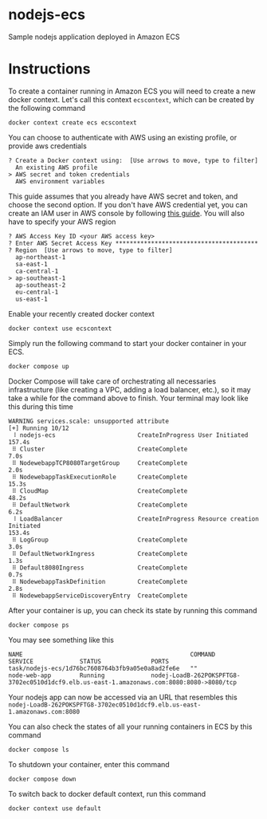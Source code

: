 
# nodejs-ecs
Sample nodejs application deployed in Amazon ECS

# Instructions

To create a container running in Amazon ECS you will need to create a new docker context. Let's call this context `ecscontext`, which can be created by the following command
```
docker context create ecs ecscontext
```

You can choose to authenticate with AWS using an existing profile, or provide aws credentials
```
? Create a Docker context using:  [Use arrows to move, type to filter]
  An existing AWS profile
> AWS secret and token credentials
  AWS environment variables
```

This guide assumes that you already have AWS secret and token, and choose the second option. If you don't have AWS credential yet, you can create an IAM user in AWS console by following [this guide](https://docs.aws.amazon.com/IAM/latest/UserGuide/getting-started_create-admin-group.html). You will also have to specify your AWS region
```
? AWS Access Key ID <your AWS access key>
? Enter AWS Secret Access Key ****************************************
? Region  [Use arrows to move, type to filter]
  ap-northeast-1
  sa-east-1
  ca-central-1
> ap-southeast-1
  ap-southeast-2
  eu-central-1
  us-east-1
```

Enable your recently created docker context
```
docker context use ecscontext
```

Simply run the following command to start your docker container in your ECS. 
```
docker compose up
```

Docker Compose will take care of orchestrating all necessaries infrastructure (like creating a VPC, adding a load balancer, etc.), so it may take a while for the command above to finish. Your terminal may look like this during this time
```
WARNING services.scale: unsupported attribute
[+] Running 10/12
 ⠸ nodejs-ecs                       CreateInProgress User Initiated                                                                                                                                                       157.4s
 ⠿ Cluster                          CreateComplete                                                                                                                                                                          7.0s
 ⠿ NodewebappTCP8080TargetGroup     CreateComplete                                                                                                                                                                          2.0s
 ⠿ NodewebappTaskExecutionRole      CreateComplete                                                                                                                                                                         15.3s
 ⠿ CloudMap                         CreateComplete                                                                                                                                                                         48.2s
 ⠿ DefaultNetwork                   CreateComplete                                                                                                                                                                          6.2s
 ⠸ LoadBalancer                     CreateInProgress Resource creation Initiated                                                                                                                                          153.4s
 ⠿ LogGroup                         CreateComplete                                                                                                                                                                          3.0s
 ⠿ DefaultNetworkIngress            CreateComplete                                                                                                                                                                          1.3s
 ⠿ Default8080Ingress               CreateComplete                                                                                                                                                                          0.7s
 ⠿ NodewebappTaskDefinition         CreateComplete                                                                                                                                                                          2.8s
 ⠿ NodewebappServiceDiscoveryEntry  CreateComplete
```

After your container is up, you can check its state by running this command
```
docker compose ps
```

You may see something like this
```
NAME                                               COMMAND             SERVICE             STATUS              PORTS
task/nodejs-ecs/1d76bc7608764b3fb9a05e0a8ad2fe6e   ""                  node-web-app        Running             nodej-LoadB-262POKSPFTG8-3702ec0510d1dcf9.elb.us-east-1.amazonaws.com:8080:8080->8080/tcp
```

Your nodejs app can now be accessed via an URL that resembles this `nodej-LoadB-262POKSPFTG8-3702ec0510d1dcf9.elb.us-east-1.amazonaws.com:8080`

You can also check the states of all your running containers in ECS by this command
```
docker compose ls
```

To shutdown your container, enter this command
```
docker compose down
```

To switch back to docker default context, run this command
```
docker context use default
```